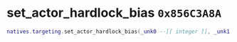 # set_actor_hardlock_bias `0x856C3A8A`

```lua
natives.targeting.set_actor_hardlock_bias(_unk0 --[[ integer ]], _unk1 --[[ integer ]], _unk2 --[[ integer ]])
```